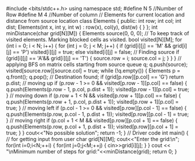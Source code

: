 #include <bits/stdc++.h> 
using namespace std;
#define N 5 //Number of Row
#define M 4 //Number of column
 // Elements for current location and distance from source location
class Elements {
public:
    int row;
    int col;
    int dist;
    Elements(int x, int y, int w)
    : row(x), col(y), dist(w)
      {
      }
};
 int minDistance(char grid[N][M])
{
Elements source(0, 0, 0);
    // To keep track of visited elements. Marking blocked cells as visited.
    bool visited[N][M];
    for (int i = 0; i < N; i++) 
    {
        for (int j = 0; j < M; j++)
        {
            if (grid[i][j] == 'M' && grid[i][j] == 'P')
                visited[i][j] = true;
            else
                visited[i][j] = false;
// Finding source
            if (grid[i][j] == 'A'&& grid[i][j] == 'T')
            {
               source.row = i;
               source.col = j;
            }
        }
    }
// applying BFS on matrix cells starting from source
    queue<Elements> q;
    q.push(source);
    visited[source.row][source.col] = true;
    while (!q.empty())
    {
        Elements p = q.front();
        q.pop();
 // Destination found;
        if (grid[p.row][p.col] == 'G')
            return p.dist;
// moving up
        if (p.row - 1 >= 0 && visited[p.row - 1][p.col] == false) 
        {
            q.push(Elements(p.row - 1, p.col, p.dist + 1));
            visited[p.row - 1][p.col] = true;
        }
 // moving down
        if (p.row + 1 < N && visited[p.row + 1][p.col] == false) 
        {
            q.push(Elements(p.row + 1, p.col, p.dist + 1));
            visited[p.row + 1][p.col] = true;
        }
 // moving left
        if (p.col - 1 >= 0 && visited[p.row][p.col - 1] == false) 
        {
            q.push(Elements(p.row, p.col - 1, p.dist + 1));
            visited[p.row][p.col - 1] = true;
        }
// moving right
        if (p.col + 1 < M && visited[p.row][p.col + 1] == false) 
        {
            q.push(Elements(p.row, p.col + 1, p.dist + 1));
            visited[p.row][p.col + 1] = true;
        }
    }
    cout<<"No possible solution";
    return -1;
}
 // Driver code
int main()
{
// for getting input from user 
    char grid[N][M];
    cout<<"Enter the grid:\n";
    for(int i=0;i<N;++i)
    {
    for(int j=0;j<M;++j)
    {
    cin>>grid[i][j];
    }
    }
    cout << "\nMinimum number of steps for grid:"<<minDistance(grid);
    return 0;
}
